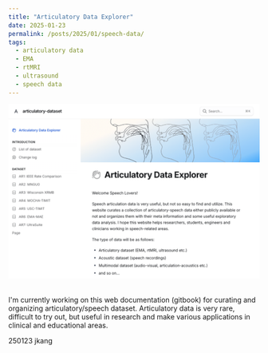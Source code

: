 ```yaml
---
title: "Articulatory Data Explorer"
date: 2025-01-23
permalink: /posts/2025/01/speech-data/
tags:
  - articulatory data
  - EMA
  - rtMRI
  - ultrasound
  - speech data
---
```


<div style="text-align: center;">
    <img src="/images/speech-dataset_250123.png"/>
</div>

<br />

I'm currently working on this web documentation (gitbook) for curating and organizing articulatory/speech dataset. Articulatory data is very rare, difficult to try out, but useful in research and make various applications in clinical and educational areas.

250123 jkang